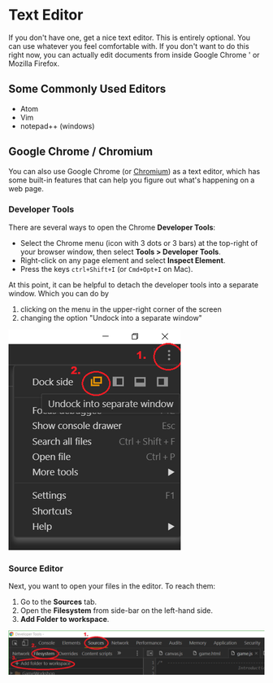 # Text Editor

If you don't have one, get a nice text editor.  This is entirely optional.
You can use whatever you feel comfortable with.  If you don't want to do
this right now, you can actually edit documents from inside Google Chrome '
or Mozilla Firefox.


## Some Commonly Used Editors

- Atom
- Vim
- notepad++ (windows)




## Google Chrome / Chromium

You can also use Google Chrome (or [Chromium](https://www.chromium.org/Home)) as a text editor, which has some built-in features that can help you figure out what's happening on a web page.

### Developer Tools

There are several ways to open the Chrome **Developer Tools**:

* Select the Chrome menu (icon with 3 dots or 3 bars) at the top-right of your browser window, then select **Tools > Developer Tools**.
* Right-click on any page element and select **Inspect Element**.
* Press the keys `ctrl+Shift+I` (or `Cmd+Opt+I` on Mac).


At this point, it can be helpful to detach the developer tools into a
separate window.  Which you can do by 

1. clicking on the menu in the upper-right corner of the screen
2. changing the option "Undock into a separate window" 

![](pics/6.PNG)


### Source Editor

Next, you want to open your files in the editor.  To reach them:

1.  Go to the **Sources** tab. 
2.  Open the **Filesystem** from side-bar on the left-hand side.
3.  **Add Folder to workspace**.

![](pics/5.PNG) 
